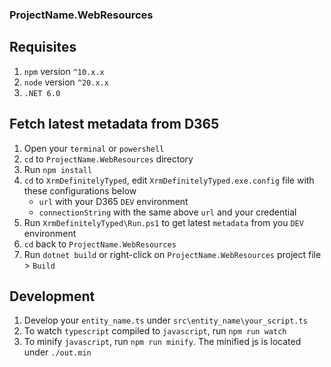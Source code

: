 ﻿### ProjectName.WebResources

## Requisites

  1. `npm` version `^10.x.x`
  2. `node` version `^20.x.x`
  3. `.NET 6.0`

## Fetch latest metadata from D365
  1. Open your `terminal` or `powershell`
  2. `cd` to `ProjectName.WebResources` directory
  3. Run `npm install`
  4. `cd` to  `XrmDefinitelyTyped`, edit `XrmDefinitelyTyped.exe.config` file with these configurations below
     - `url` with your D365 `DEV` environment
     - `connectionString` with the same above `url` and your credential
  5. Run `XrmDefinitelyTyped\Run.ps1` to get latest `metadata` from you `DEV` environment
  6. `cd` back to `ProjectName.WebResources`
  7. Run `dotnet build` or right-click on `ProjectName.WebResources` project file > `Build`

## Development
  1. Develop your `entity_name.ts` under `src\entity_name\your_script.ts`
  2. To watch `typescript` compiled to `javascript`, run `npm run watch`
  3. To minify `javascript`, run `npm run minify`. The minified js is located under `./out.min`